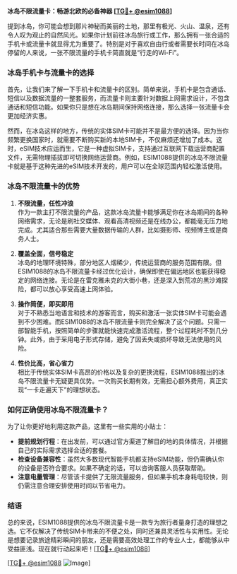 **冰岛不限流量卡：畅游北欧的必备神器 [[TG💪+ @esim1088](https://t.me/s/esim1088)]**

提到冰岛，你可能会想到那片神秘而美丽的土地，那里有极光、火山、温泉，还有令人叹为观止的自然风光。如果你计划前往冰岛旅行或工作，那么拥有一张合适的手机卡或流量卡就显得尤为重要了。特别是对于喜欢自由行或者需要长时间在冰岛停留的人来说，一张不限流量的手机卡简直就是“行走的Wi-Fi”。

### 冰岛手机卡与流量卡的选择

首先，让我们来了解一下手机卡和流量卡的区别。简单来说，手机卡是包含通话、短信以及数据流量的一整套服务，而流量卡则主要针对数据上网需求设计，不包含通话和短信功能。如果你只是想在冰岛期间保持网络连接，那么选择一张流量卡会更加经济实惠。

然而，在冰岛这样的地方，传统的实体SIM卡可能并不是最方便的选择。因为当你频繁更换国家时，就需要不断购买新的本地SIM卡，不仅麻烦还增加了成本。这时，eSIM技术应运而生，它是一种虚拟SIM卡，支持通过互联网下载运营商配置文件，无需物理插拔即可切换网络运营商。例如，ESIM1088提供的冰岛不限流量卡就是基于这种先进的eSIM技术开发的，用户可以在全球范围内轻松激活使用。

### 冰岛不限流量卡的优势

1. **不限流量，任性冲浪**  
   作为一款主打不限流量的产品，这款冰岛流量卡能够满足你在冰岛期间的各种网络需求，无论是刷社交媒体、观看高清视频还是在线办公，都能毫无压力地完成。尤其适合那些需要大量数据传输的人群，比如摄影师、视频博主或是商务人士。

2. **覆盖全面，信号稳定**  
   冰岛的地理环境特殊，部分地区人烟稀少，传统运营商的服务范围有限。但ESIM1088的冰岛不限流量卡经过优化设计，确保即使在偏远地区也能获得稳定的网络连接。无论是在雷克雅未克的大街小巷，还是深入到荒凉的黑沙滩探险，都可以放心享受高速上网体验。

3. **操作简便，即买即用**  
   对于不熟悉当地语言和技术的游客而言，购买和激活一张实体SIM卡可能会遇到不少困难。而ESIM1088的冰岛不限流量卡则完全解决了这个问题。只需一部智能手机，按照简单的步骤就能快速完成激活流程，整个过程耗时不到几分钟。此外，由于采用电子形式存储，避免了因丢失或损坏导致无法使用的风险。

4. **性价比高，省心省力**  
   相比于传统实体SIM卡高昂的价格以及复杂的更换流程，ESIM1088推出的冰岛不限流量卡无疑更具优势。一次购买长期有效，无需担心额外费用，真正实现“一卡走遍天下”的理想状态。

### 如何正确使用冰岛不限流量卡？

为了让你更好地利用这款产品，这里有一些实用的小贴士：

- **提前规划行程**：在出发前，可以通过官方渠道了解目的地的具体情况，并根据自己的实际需求选择合适的套餐。
- **检查设备兼容性**：虽然大多数现代智能手机都支持eSIM功能，但仍需确认你的设备是否符合要求。如果不确定的话，可以咨询客服人员获取帮助。
- **注意电量管理**：尽管该卡提供了无限流量服务，但如果手机本身耗电较快，则仍需注意合理安排使用时间以节省电力。

### 结语

总的来说，ESIM1088提供的冰岛不限流量卡是一款专为旅行者量身打造的理想之选。它不仅解决了传统SIM卡带来的不便之处，同时还兼具灵活性与实用性。无论是想要记录旅途精彩瞬间的朋友，还是需要高效处理工作的专业人士，都能够从中受益匪浅。现在就行动起来吧！[[TG💪+ @esim1088](https://t.me/s/esim1088)]

[[TG💪+ @esim1088](https://t.me/s/esim1088) ![Image](https://i.postimg.cc/4NQfJmqS/Snipaste-2025-05-13-00-14-12.png)]